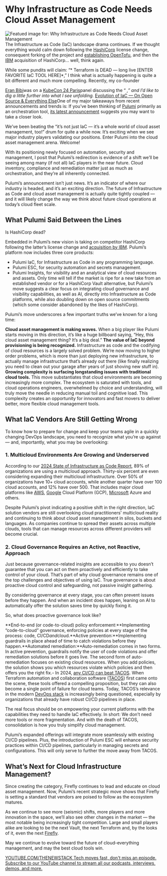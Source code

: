 # Why Infrastructure as Code Needs Cloud Asset Management
![Featued image for: Why Infrastructure as Code Needs Cloud Asset Management](https://cdn.thenewstack.io/media/2024/10/a7d5ed3d-iac-needs-cloud-asset-management-1024x576.jpg)
The Infrastructure as Code (IaC) landscape drama continues. If we thought everything would calm down following the [HashiCorp](https://www.hashicorp.com/?utm_content=inline+mention) license change, consequent forking of the project and [establishing OpenTofu](https://thenewstack.io/how-opentofu-happened-and-whats-next/), and then the [IBM](https://www.ibm.com?utm_content=inline+mention) acquisition of HashiCorp… well, think again.

While some pundits will claim: “* Terraform is DEAD — long live [ENTER FAVORITE IaC TOOL HERE]*,” I think what is actually happening is quite a bit different and much more compelling. Recently, my co-founder

[Eran Bibi](https://thenewstack.io/author/eran-bibi/)was on a
[KubeCon 24 Paris](https://thenewstack.io/kubecon-europe-webassembly-ebpf-are-huge-for-cloud-native/)panel discussing the “
*,” and I’d like to dig a little further into what I see unfolding.*
[Evolution of IaC — On Open Source & Everything Else](https://www.youtube.com/watch?v=zaJK1YtsfrQ)One of my major takeaways from recent announcements and trends is: If you’ve been thinking of [Pulumi](https://www.pulumi.com?utm_content=inline+mention) primarily as an orchestration tool, [its latest announcement](https://www.pulumi.com/blog/pulumi-up-2024/) suggests you may want to take a closer look.

We’ve been beating the “it’s not just IaC — it’s a whole world of cloud asset management, too!” drum for quite a while now. It’s exciting when we see major industry players validating our positions. Enter Pulumi into the cloud asset management arena. Welcome!

With its positioning newly focused on automation, security and management, I posit that Pulumi’s redirection is evidence of a shift we’ll be seeing among many (if not all) IaC players in the near future. Cloud inventory, compliance and remediation matter just as much as orchestration, and they’re all inherently connected.

Pulumi’s announcement isn’t just news. It’s an indicator of where our industry is headed, and it’s an exciting direction. The future of Infrastructure as Code and cloud asset management is actually quite tightly coupled — and it will likely change the way we think about future cloud operations at today’s cloud fleet scale.

## What Pulumi Said Between the Lines
Is HashiCorp dead?

Embedded in Pulumi’s new vision is taking on competitor HashiCorp following the latter’s license change and [acquisition by IBM](https://thenewstack.io/ibm-buying-hashicorp-what-devs-analysts-and-competitors-are-saying/). Pulumi’s platform now includes three core products:

- Pulumi IaC, for Infrastructure as Code in any programming language.
- Pulumi ESC, for security automation and secrets management.
- Pulumi Insights, for visibility and an analytical view of cloud resources and assets.
Only time will tell if the market is ripe for a new take from an established vendor or for a HashiCorp Vault alternative, but Pulumi’s move suggests a clear focus on integrating cloud governance and visibility capabilities, as well as AI, directly into Infrastructure as Code platforms, while also doubling down on open source commitments (which some consider abandoned by the likes of HashiCorp).

Pulumi’s move underscores a few important truths we’ve known for a long time:

**Cloud asset management is making waves.** When a big player like Pulumi starts moving in this direction, it’s like a huge billboard saying, “Hey, this cloud asset management thing? It’s a big deal.”
**The value of IaC beyond provisioning is being recognized.** Infrastructure as code and the codifying of cloud resources is a largely solved problem. We’re now moving to higher order problems, which is more than just deploying new infrastructure, to actually manage infrastructure that’s already out there (like finally realizing you need to clean out your garage after years of just shoving new stuff in).
**Growing complexity is surfacing longstanding issues with traditional cloud tools.** This move substantiates that cloud environments are becoming increasingly more complex. The ecosystem is saturated with tools, and cloud operations engineers, overwhelmed by choice and understanding, will truly move the needle in reducing manual toil and cognitive load. This complexity creates an opportunity for innovators and fast movers to deliver better, more flexible cloud management tools.
## What IaC Vendors Are Still Getting Wrong
To know how to prepare for change and keep your teams agile in a quickly changing DevOps landscape, you need to recognize what you’re up against — and, importantly, what you may be overlooking:

### 1. Multicloud Environments Are Growing and Underserved
According to our [2024 State of Infrastructure as Code Report](https://www.firefly.ai/state-of-iac-2024), 89% of organizations are using a multicloud approach. Thirty-six percent are even considering expanding their multicloud infrastructure. Over 50% of organizations have 10+ cloud accounts, while another quarter have over 100 cloud accounts, and 12% have over 500. That includes major cloud platforms like [AWS](https://aws.amazon.com/?utm_content=inline+mention), [Google](https://cloud.google.com/?utm_content=inline+mention) Cloud Platform (GCP), [Microsoft](https://news.microsoft.com/?utm_content=inline+mention) Azure and others.

Despite Pulumi’s pivot indicating a positive shift in the right direction, IaC solution vendors are still overlooking cloud practitioners’ multicloud reality and continuing to think about cloud asset management in silos, buckets and languages. As companies continue to spread their assets across multiple clouds, tools that can manage resources across different providers will become crucial.

### 2. Cloud Governance Requires an Active, not Reactive, Approach
Just because governance-related insights are accessible to you doesn’t guarantee that you can act on them proactively and efficiently to take control of your cloud. That’s part of why cloud governance remains one of the top challenges and objectives of using IaC. True governance is about proactive cloud control and safeguarding, not passive insight gathering.

By considering governance at every stage, you can often prevent issues before they happen. And when an incident does happen, leaning on AI to automatically offer the solution saves time by quickly fixing it.

So, what does proactive governance look like?

**End-to-end (or code-to-cloud) policy enforcement:**Implementing “code-to-cloud” governance, enforcing policies at every stage of the process: code, CI/CD*and*cloud.**Active prevention:**Implementing guardrails in place ahead of time to catch violations before they happen.**Automated remediation:**Auto-remediation comes in two forms. In active prevention, guardrails notify the user of code violations and offer remediation solutions before it goes live. The second form of auto-remediation focuses on existing cloud resources. When you add policies, the solution shows you which resources violate which policies and then offers you the right fix.- In 2024,
[any CI/CD can beat TACOS](https://thenewstack.io/for-infrastructure-as-code-ci-cd-can-beat-terraform).
When Terraform automation and collaboration software ([TACOS](https://www.firefly.ai/blog/lets-get-spicy----do-we-still-need-tacos-to-shave-the-iac)) first came onto the scene, these tools offered a compelling proposition, but they can also become a single point of failure for cloud teams. Today, TACOS’s relevance in the modern [DevOps stack](https://thenewstack.io/2-open-source-ai-tools-that-reduce-devops-friction) is increasingly being questioned, especially by organizations that already have robust CI/CD pipelines in place.

The real focus should be on empowering your current platforms with the capabilities they need to handle IaC effectively. In short: We don’t need more tools or more fragmentation. And with the death of TACOS, consolidation is how you truly simplify cloud management.

Pulumi’s expanded offerings will integrate more seamlessly with existing CI/CD pipelines. Plus, the introduction of Pulumi ESC will enhance security practices within CI/CD pipelines, particularly in managing secrets and configurations. This will only serve to further the move away from TACOS.

## What’s Next for Cloud Infrastructure Management?
Since creating the category, Firefly continues to lead and educate on cloud asset management. Now, Pulumi’s recent strategic move shows that Firefly is setting a standard that vendors are poised to follow as the ecosystem matures.

As we continue to see more (seismic) shifts, more players and more innovation in the space, we’ll also see other changes in the market — the most notable being increasingly tight competition. Large and small players alike are looking to be the next Vault, the next Terraform and, by the looks of it, even the next [Firefly](https://www.firefly.ai/).

May we continue to evolve toward the future of cloud-everything management, and may the best cloud tools win.

[
YOUTUBE.COM/THENEWSTACK
Tech moves fast, don't miss an episode. Subscribe to our YouTube
channel to stream all our podcasts, interviews, demos, and more.
](https://youtube.com/thenewstack?sub_confirmation=1)